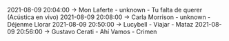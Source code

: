 2021-08-09 20:04:00 -> Mon Laferte - unknown - Tu falta de querer (Acústica en vivo)
2021-08-09 20:08:00 -> Carla Morrison - unknown - Déjenme Llorar
2021-08-09 20:50:00 -> Lucybell - Viajar - Mataz
2021-08-09 20:56:00 -> Gustavo Cerati - Ahí Vamos - Crimen
